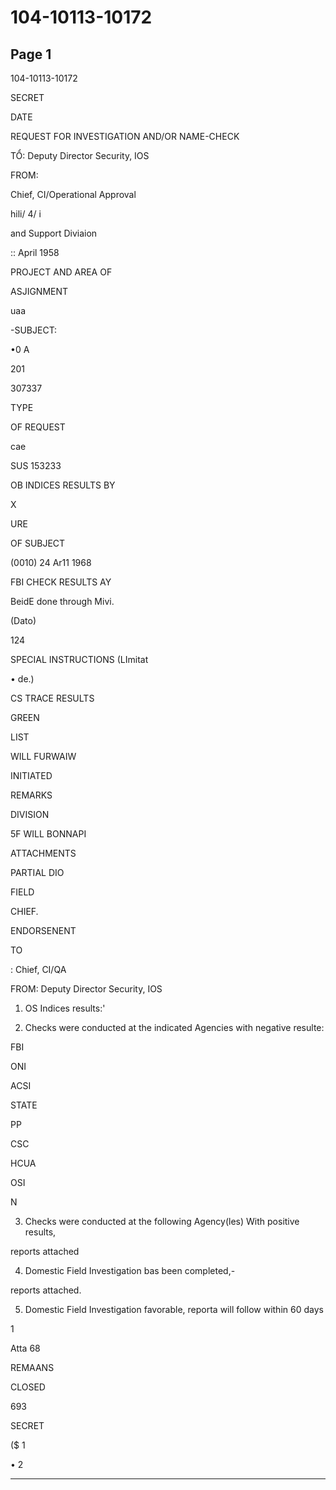 # 104-10113-10172

## Page 1

104-10113-10172

SECRET

DATE

REQUEST FOR INVESTIGATION AND/OR NAME-CHECK

TỔ: Deputy Director Security, IOS

FROM:

Chief, CI/Operational Approval

hili/ 4/ i

and Support Diviaion

:: April 1958

PROJECT AND AREA OF

ASJIGNMENT

uaa

-SUBJECT:

•0 A

201

307337

TYPE

OF REQUEST

cae

SUS 153233

OB INDICES RESULTS BY

X

URE

OF SUBJECT

(0010) 24 Ar11 1968

FBI CHECK RESULTS AY

BeidE done through Mivi.

(Dato)

124

SPECIAL INSTRUCTIONS (LImitat

• de.)

CS TRACE RESULTS

GREEN

LIST

WILL FURWAIW

INITIATED

REMARKS

DIVISION

5F WILL BONNAPI

ATTACHMENTS

PARTIAL DIO

FIELD

CHIEF.

ENDORSENENT

TO

: Chief, CI/QA

FROM: Deputy Director Security, IOS

1. OS Indices results:'

2. Checks were conducted at the indicated Agencies with negative resulte:

FBI

ONI

ACSI

STATE

PP

CSC

HCUA

OSI

N

3. Checks were conducted at the following Agency(les) With positive results,

reports attached

4. Domestic Field Investigation bas been completed,-

reports attached.

5. Domestic Field Investigation favorable, reporta will follow within 60 days

1

Atta 68

REMAANS

CLOSED

693

SECRET

($ 1

• 2

---

